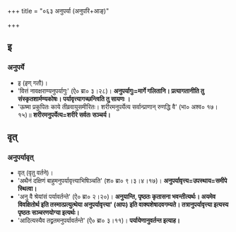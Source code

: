 +++
title = "०६३ अनुपर्या (अनुपरि+आङ्)"

+++

## इ
### अनुपर्ये
- इ (इण् गतौ)।
- 'वित्तं नावक्षराण्यनुपर्यागुः' (ऐ० ब्रा० ३।२८)। **अनुपर्यागुः=मार्गे गलितानि। प्रत्यागतानीति तु संस्कृतशार्मण्यकोषः। पर्यावृत्त्यागच्छन्त्विति तु सायणः ।**
- 'ऊष्मा प्रकुपितः काये तीव्रवायुसमीरितः। शरीरमनुपर्येत्य सर्वान्प्राणान् रुणद्धि वै' (भा० अश्व० १७।१५)॥ **शरीरमनुपर्येत्य=शरीरे सर्वतः सञ्चर्य।**

## वृत्
### अनुपर्यावृत्
- वृत् (वृतु वर्तने)।
- 'अथैनं दक्षिणं बाहुमनुपर्यावृत्त्याभिषिञ्चति' (श० ब्रा० ९।३।४।१७)। **अनुपर्यावृत्त्य=उपस्थाय=समीपे स्थित्वा।**
- 'अनु वै श्रेयांसं पर्यावर्तन्ते' (ऐ० ब्रा० २।२०)। **अनुयान्ति, पृष्ठतः कृतासना भवन्तीत्यर्थः। अयमेव विवक्षितोर्थ इति तस्मात्प्रत्युत्थेया अनुपर्यावृत्त्या' (आपः) इति वाक्यशेषादवगम्यते। तत्रानुपर्यावृत्त्या इत्यस्य पृष्ठतः सञ्चरणयोग्या इत्यर्थः।**
- 'आदित्यस्यैव तद्व्रतमनुपर्यावर्तन्ते' (ऐ० ब्रा० ३।११)। **पर्यायेणानुवर्तन्त इत्याह।**
